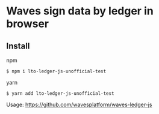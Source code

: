# Waves sign data by ledger in browser

## Install

npm
```
$ npm i lto-ledger-js-unofficial-test
```

yarn
```
$ yarn add lto-ledger-js-unofficial-test
```


Usage: https://github.com/wavesplatform/waves-ledger-js

